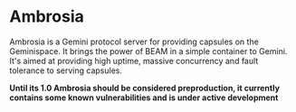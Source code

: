 # Ambrosia

Ambrosia is a Gemini protocol server for providing capsules on the Geminispace. It brings the power of BEAM in a simple container to Gemini.
It's aimed at providing high uptime, massive concurrency and fault tolerance to serving capsules.

**Until its 1.0 Ambrosia should be considered preproduction, it currently contains some known vulnerabilities and is under active development**

